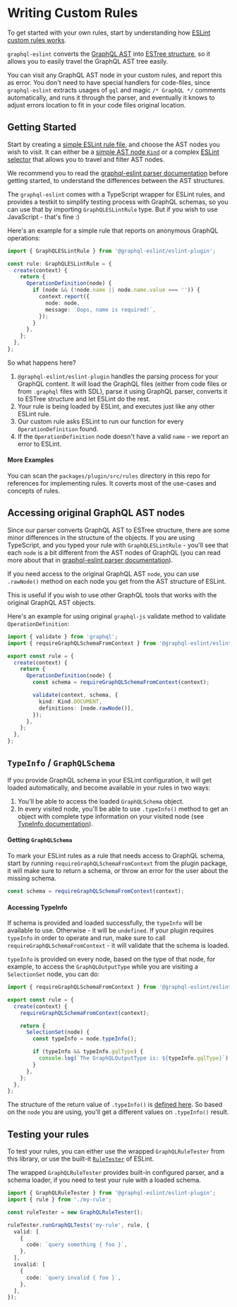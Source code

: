 # Writing Custom Rules

To get started with your own rules, start by understanding how [ESLint custom rules works](https://eslint.org/docs/developer-guide/working-with-rules).

`graphql-eslint` converts the [GraphQL AST](https://graphql.org/graphql-js/language/) into [ESTree structure](https://github.com/estree/estree), so it allows you to easily travel the GraphQL AST tree easily.

You can visit any GraphQL AST node in your custom rules, and report this as error. You don't need to have special handlers for code-files, since `graphql-eslint` extracts usages of `gql` and magic `/* GraphQL */` comments automatically, and runs it through the parser, and eventually it knows to adjust errors location to fit in your code files original location.

## Getting Started

Start by creating a [simple ESLint rule file](https://eslint.org/docs/developer-guide/working-with-rules), and choose the AST nodes you wish to visit. It can either be a [simple AST node `Kind`](https://github.com/graphql/graphql-js/blob/master/src/language/kinds.d.ts) or a complex [ESLint selector](https://eslint.org/docs/developer-guide/selectors) that allows you to travel and filter AST nodes.

We recommend you to read the [graphql-eslint parser documentation](./parser.md) before getting started, to understand the differences between the AST structures.

The `graphql-eslint` comes with a TypeScript wrapper for ESLint rules, and provides a testkit to simplify testing process with GraphQL schemas, so you can use that by importing `GraphQLESLintRule` type. But if you wish to use JavaScript - that's fine :)

Here's an example for a simple rule that reports on anonymous GraphQL operations:

```ts
import { GraphQLESLintRule } from '@graphql-eslint/eslint-plugin';

const rule: GraphQLESLintRule = {
  create(context) {
    return {
      OperationDefinition(node) {
        if (node && (!node.name || node.name.value === '')) {
          context.report({
            node: node,
            message: `Oops, name is required!`,
          });
        }
      },
    };
  },
};
```

So what happens here?

1. `@graphql-eslint/eslint-plugin` handles the parsing process for your GraphQL content. It will load the GraphQL files (either from code files or from `.graphql` files with SDL), parse it using GraphQL parser, converts it to ESTree structure and let ESLint do the rest.
1. Your rule is being loaded by ESLint, and executes just like any other ESLint rule.
1. Our custom rule asks ESLint to run our function for every `OperationDefinition` found.
1. If the `OperationDefinition` node doesn't have a valid `name` - we report an error to ESLint.

#### More Examples

You can scan the `packages/plugin/src/rules` directory in this repo for references for implementing rules. It coverts most of the use-cases and concepts of rules.

## Accessing original GraphQL AST nodes

Since our parser converts GraphQL AST to ESTree structure, there are some minor differences in the structure of the objects.
If you are using TypeScript, and you typed your rule with `GraphQLESLintRule` - you'll see that each `node` is a bit different from the AST nodes of GraphQL (you can read more about that in [graphql-eslint parser documentation](./parser.md)).

If you need access to the original GraphQL AST `node`, you can use `.rawNode()` method on each node you get from the AST structure of ESLint.

This is useful if you wish to use other GraphQL tools that works with the original GraphQL AST objects.

Here's an example for using original `graphql-js` validate method to validate `OperationDefinition`:

```ts
import { validate } from 'graphql';
import { requireGraphQLSchemaFromContext } from '@graphql-eslint/eslint-plugin';

export const rule = {
  create(context) {
    return {
      OperationDefinition(node) {
        const schema = requireGraphQLSchemaFromContext(context);

        validate(context, schema, {
          kind: Kind.DOCUMENT,
          definitions: [node.rawNode()],
        });
      },
    };
  },
};
```

## `TypeInfo` / `GraphQLSchema`

If you provide GraphQL schema in your ESLint configuration, it will get loaded automatically, and become available in your rules in two ways:

1. You'll be able to access the loaded `GraphQLSchema` object.
2. In every visited node, you'll be able to use `.typeInfo()` method to get an object with complete type information on your visited node (see [TypeInfo documentation](https://graphql.org/graphql-js/utilities/#typeinfo)).

#### Getting `GraphQLSchema`

To mark your ESLint rules as a rule that needs access to GraphQL schema, start by running `requireGraphQLSchemaFromContext` from the plugin package, it will make sure to return a schema, or throw an error for the user about the missing schema.

```ts
const schema = requireGraphQLSchemaFromContext(context);
```

#### Accessing TypeInfo

If schema is provided and loaded successfully, the `typeInfo` will be available to use. Otherwise - it will be `undefined`.
If your plugin requires `typeInfo` in order to operate and run, make sure to call `requireGraphQLSchemaFromContext` - it will validate that the schema is loaded.

`typeInfo` is provided on every node, based on the type of that node, for example, to access the `GraphQLOutputType` while you are visiting a `SelectionSet` node, you can do:

```ts
import { requireGraphQLSchemaFromContext } from '@graphql-eslint/eslint-plugin';

export const rule = {
  create(context) {
    requireGraphQLSchemaFromContext(context);

    return {
      SelectionSet(node) {
        const typeInfo = node.typeInfo();

        if (typeInfo && typeInfo.gqlType) {
          console.log(`The GraphQLOutputType is: ${typeInfo.gqlType}`);
        }
      },
    };
  },
};
```

The structure of the return value of `.typeInfo()` is [defined here](https://github.com/dotansimha/graphql-eslint/blob/master/packages/plugin/src/estree-parser/converter.ts#L38-L46). So based on the `node` you are using, you'll get a different values on `.typeInfo()` result.

## Testing your rules

To test your rules, you can either use the wrapped `GraphQLRuleTester` from this library, or use the built-it [`RuleTester`](https://eslint.org/docs/developer-guide/working-with-rules#rule-unit-tests) of ESLint.

The wrapped `GraphQLRuleTester` provides built-in configured parser, and a schema loader, if you need to test your rule with a loaded schema.

```ts
import { GraphQLRuleTester } from '@graphql-eslint/eslint-plugin';
import { rule } from './my-rule';

const ruleTester = new GraphQLRuleTester();

ruleTester.runGraphQLTests('my-rule', rule, {
  valid: [
    {
      code: `query something { foo }`,
    },
  ],
  invalid: [
    {
      code: `query invalid { foo }`,
    },
  ],
});
```
